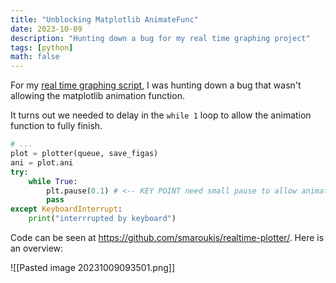 ```yaml
---
title: "Unblocking Matplotlib AnimateFunc"
date: 2023-10-09
description: "Hunting down a bug for my real time graphing project"
tags: [python]
math: false
---
```



For my [real time graphing script](https://github.com/smaroukis/realtime-plotter/), I was hunting down a bug that wasn't allowing the matplotlib animation function. 

It turns out we needed to delay in the `while 1` loop to allow the animation function to fully finish.

```python
# ... 
plot = plotter(queue, save_figas)
ani = plot.ani 
try:
    while True:
        plt.pause(0.1) # <-- KEY POINT need small pause to allow animation to update
        pass 
except KeyboardInterrupt:
    print("interrrupted by keyboard")
```

Code can be seen at https://github.com/smaroukis/realtime-plotter/. Here is an overview:

![[Pasted image 20231009093501.png]]